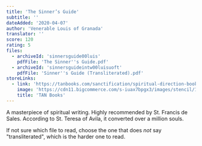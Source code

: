 ```yaml
---
title: 'The Sinner’s Guide'
subtitle: ''
dateAdded: '2020-04-07'
author: 'Venerable Louis of Granada'
translator: ''
score: 120
rating: 5
files:
  - archiveId: 'sinnersguide00luis'
    pdfFile: 'The Sinner''s Guide.pdf'
  - archiveId: 'sinnersguideintw00luisuoft'
    pdfFile: 'Sinner''s Guide (Transliterated).pdf'
storeLinks:
  - link: 'https://tanbooks.com/sanctification/spiritual-direction-books/the-sinners-guide/'
    image: 'https://cdn11.bigcommerce.com/s-iuax7bpgx3/images/stencil/1280x1280/products/1719/431/The-Sinners-Guide-cover-1031__76660.1595444545.jpg?c=1'
    title: 'TAN Books'
---
```


A masterpiece of spiritual writing. Highly recommended by St. Francis de Sales. According to St. Teresa of Avila, it converted over a million souls.

If not sure which file to read, choose the one that does *not* say "transliterated", which is the harder one to read.